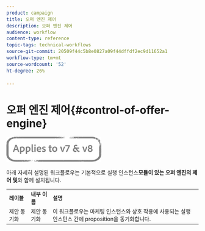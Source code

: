 ```yaml
---
product: campaign
title: 오퍼 엔진 제어
description: 오퍼 엔진 제어
audience: workflow
content-type: reference
topic-tags: technical-workflows
source-git-commit: 20509f44c5b8e0827a09f44dffdf2ec9d11652a1
workflow-type: tm+mt
source-wordcount: '52'
ht-degree: 26%

---
```



# 오퍼 엔진 제어{#control-of-offer-engine}

![](../../assets/common.svg)

아래 자세히 설명된 워크플로우는 기본적으로 실행 인스턴스&#x200B;**모듈이 있는 오퍼 엔진의 제어 및**&#x200B;와 함께 설치됩니다.

<table> 
 <tbody> 
  <tr> 
   <td> <strong>레이블</strong><br /> </td> 
   <td> <strong>내부 이름</strong><br /> </td> 
   <td> <strong>설명</strong><br /> </td> 
  </tr> 
  <tr> 
   <td> <span class="uicontrol">제안 동기화</span> <br /> </td> 
   <td> <span class="uicontrol">제안 동기화</span> <br /> </td> 
   <td> 이 워크플로우는 마케팅 인스턴스와 상호 작용에 사용되는 실행 인스턴스 간에 proposition을 동기화합니다.<br /> </td> 
  </tr> 
 </tbody> 
</table>

